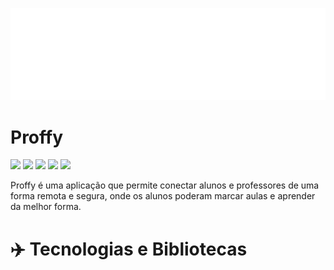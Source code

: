 ![](https://raw.githubusercontent.com/Nathan-Andrade/Proffy/58e0639920ec2d2a4619be41ed1f1fb7b025aa71/web/src/assets/images/logo.svg)
# Proffy

![](https://img.shields.io/github/languages/count/Nathan-Andrade/Proffy?color=%238257e5) ![](https://img.shields.io/github/languages/top/Nathan-andrade/Proffy?color=%238257e5) ![](https://img.shields.io/github/repo-size/Nathan-Andrade/Proffy?color=%238257e5) ![](https://img.shields.io/npm/l/packge?color=%238257e5) ![](https://img.shields.io/github/last-commit/Nathan-Andrade/Proffy?color=%238257e5) 

Proffy é uma aplicação que permite conectar alunos e professores de uma forma remota e segura, onde os alunos poderam marcar aulas e aprender da melhor forma.

# :airplane: Tecnologias e Bibliotecas 
